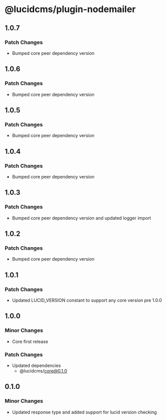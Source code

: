 # @lucidcms/plugin-nodemailer

## 1.0.7

### Patch Changes

- Bumped core peer dependency version

## 1.0.6

### Patch Changes

- Bumped core peer dependency version

## 1.0.5

### Patch Changes

- Bumped core peer dependency version

## 1.0.4

### Patch Changes

- Bumped core peer dependency version

## 1.0.3

### Patch Changes

- Bumped core peer dependency version and updated logger import

## 1.0.2

### Patch Changes

- Bumped core peer dependency version

## 1.0.1

### Patch Changes

- Updated LUCID_VERSION constant to support any core version pre 1.0.0

## 1.0.0

### Minor Changes

- Core first release

### Patch Changes

- Updated dependencies
  - @lucidcms/core@0.1.0

## 0.1.0

### Minor Changes

- Updated response type and added support for lucid version checking
